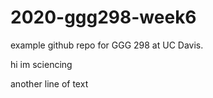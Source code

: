 # 2020-ggg298-week6
example github repo for GGG 298 at UC Davis.

hi im sciencing

another line of text
